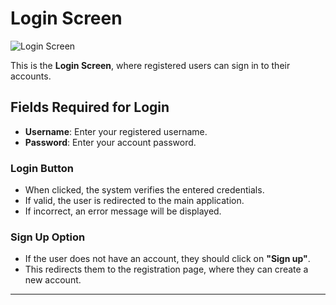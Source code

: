 # Login Screen

![Login Screen](https://github.com/gilizad/EX4/blob/5e964df1e92d957198750c49e708f4709be811e0/images%20for%20wiki/login%20web.png)

This is the **Login Screen**, where registered users can sign in to their accounts.

## Fields Required for Login
- **Username**: Enter your registered username.
- **Password**: Enter your account password.

### **Login Button**
- When clicked, the system verifies the entered credentials.
- If valid, the user is redirected to the main application.
- If incorrect, an error message will be displayed.

### **Sign Up Option**
- If the user does not have an account, they should click on **"Sign up"**.
- This redirects them to the registration page, where they can create a new account.

---

